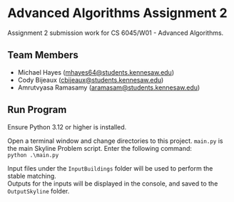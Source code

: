 # Advanced Algorithms Assignment 2

Assignment 2 submission work for CS 6045/W01 - Advanced Algorithms.  

## Team Members  
- Michael Hayes (mhayes64@students.kennesaw.edu)
- Cody Bijeaux (cbijeaux@students.kennesaw.edu)
- Amrutvyasa Ramasamy (aramasam@students.kennesaw.edu)

## Run Program

Ensure Python 3.12 or higher is installed.  

Open a terminal window and change directories to this project. `main.py` is the main Skyline Problem script. Enter the following command:  
`python .\main.py`  

Input files under the `InputBuildings` folder will be used to perform the stable matching.  
Outputs for the inputs will be displayed in the console, and saved to the `OutputSkyline` folder.